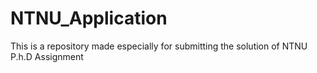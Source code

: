 # NTNU_Application
This is a repository made especially for submitting the solution of NTNU P.h.D Assignment

